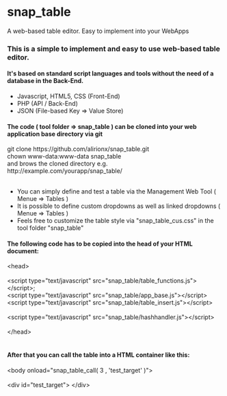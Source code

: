 # snap_table
A web-based table editor. Easy to implement into your WebApps

<h3>This is a simple to implement and easy to use web-based table editor.</h3>
<h4>It's based on standard script languages and tools without the need of a database in the Back-End.</h4>
<ul>
<li>Javascript, HTML5, CSS (Front-End)</li>
<li>PHP (API / Back-End)</li>
<li>JSON (File-based Key => Value Store)</li>
</ul>
<h4>The code ( tool folder => snap_table ) can be cloned into your web application base directory via git</h4>
git clone https://github.com/alirionx/snap_table.git<br>
chown www-data:www-data snap_table<br>
and brows the cloned directory e.g. http://example.com/yourapp/snap_table/<br><br>
<ul>
<li>You can simply define and test a table via the Management Web Tool ( Menue => Tables )</li>
<li>It is possible to define custom dropdowns as well as linked dropdowns ( Menue => Tables )</li>
<li>Feels free to customize the table style via "snap_table_cus.css" in the tool folder "snap_table"</li>
</ul>

<h4>The following code has to be copied into the head of your HTML document:</h4>

&lt;head&gt;<br>
	<br>
	&lt;script type="text/javascript" src="snap_table/table_functions.js"&gt;&lt;/script&gt;;<br>
	&lt;script type="text/javascript" src="snap_table/app_base.js"&gt;&lt;/script&gt;<br>
	&lt;script type="text/javascript" src="snap_table/table_insert.js"&gt;&lt;/script&gt;<br>
	<br>
	&lt;script type="text/javascript" src="snap_table/hashhandler.js"&gt;&lt;/script&gt;<br>
	<br>
&lt;/head&gt;<br>
<br>

<h4>After that you can call the table into a HTML container like this:</h4>

&lt;body onload="snap_table_call( 3 , 'test_target' )"&gt;<br>
	<br>
	&lt;div id="test_target"&gt; &lt;/div&gt;<br>
